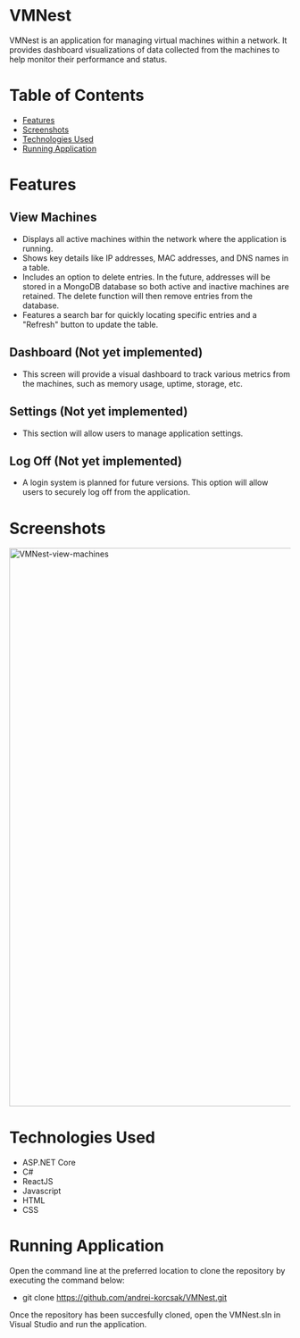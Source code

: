 # VMNest
VMNest is an application for managing virtual machines within a network. It provides dashboard visualizations of data collected from the machines to help monitor their performance and status.

# Table of Contents
* [Features](#features)
* [Screenshots](#screenshots)
* [Technologies Used](#technologies-used)
* [Running Application](#running-application)

# Features
## View Machines
 - Displays all active machines within the network where the application is running.
 - Shows key details like IP addresses, MAC addresses, and DNS names in a table.
 - Includes an option to delete entries. In the future, addresses will be stored in a MongoDB database so both active and inactive machines are retained. The delete function will then remove entries from the database.
 - Features a search bar for quickly locating specific entries and a "Refresh" button to update the table.

## Dashboard (Not yet implemented)
 - This screen will provide a visual dashboard to track various metrics from the machines, such as memory usage, uptime, storage, etc.

## Settings (Not yet implemented)
 - This section will allow users to manage application settings.

## Log Off (Not yet implemented)
 - A login system is planned for future versions. This option will allow users to securely log off from the application.

# Screenshots
<img width="1000" alt="VMNest-view-machines" src="https://github.com/user-attachments/assets/bb0eb004-338b-4e87-b42f-8a9fa1fbc3c4" />

# Technologies Used
- ASP.NET Core
- C#
- ReactJS
- Javascript
- HTML
- CSS

# Running Application
Open the command line at the preferred location to clone the repository by executing the command below:
- git clone https://github.com/andrei-korcsak/VMNest.git

Once the repository has been succesfully cloned, open the VMNest.sln in Visual Studio and run the application.
